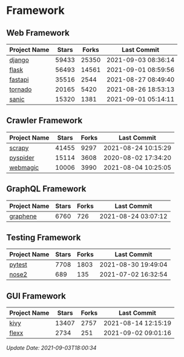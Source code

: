 # Framework

## Web Framework
| Project Name | Stars | Forks | Last Commit |
| ------------ | ----- | ----- | ----------- |
| [django](https://github.com/django/django) | 59433 | 25350 | 2021-09-03 08:36:14 |
| [flask](https://github.com/pallets/flask) | 56493 | 14561 | 2021-09-01 08:59:56 |
| [fastapi](https://github.com/tiangolo/fastapi) | 35516 | 2544 | 2021-08-27 08:49:40 |
| [tornado](https://github.com/tornadoweb/tornado) | 20165 | 5420 | 2021-08-26 18:53:13 |
| [sanic](https://github.com/sanic-org/sanic) | 15320 | 1381 | 2021-09-01 05:14:11 |

## Crawler Framework
| Project Name | Stars | Forks | Last Commit |
| ------------ | ----- | ----- | ----------- |
| [scrapy](https://github.com/scrapy/scrapy) | 41455 | 9297 | 2021-08-24 10:15:29 |
| [pyspider](https://github.com/binux/pyspider) | 15114 | 3608 | 2020-08-02 17:34:20 |
| [webmagic](https://github.com/code4craft/webmagic) | 10006 | 3990 | 2021-08-04 10:25:05 |

## GraphQL Framework
| Project Name | Stars | Forks | Last Commit |
| ------------ | ----- | ----- | ----------- |
| [graphene](https://github.com/graphql-python/graphene) | 6760 | 726 | 2021-08-24 03:07:12 |

## Testing Framework
| Project Name | Stars | Forks | Last Commit |
| ------------ | ----- | ----- | ----------- |
| [pytest](https://github.com/pytest-dev/pytest) | 7708 | 1803 | 2021-08-30 19:49:04 |
| [nose2](https://github.com/nose-devs/nose2) | 689 | 135 | 2021-07-02 16:32:54 |

## GUI Framework
| Project Name | Stars | Forks | Last Commit |
| ------------ | ----- | ----- | ----------- |
| [kivy](https://github.com/kivy/kivy) | 13407 | 2757 | 2021-08-14 12:15:19 |
| [flexx](https://github.com/flexxui/flexx) | 2734 | 251 | 2021-09-02 09:01:16 |

*Update Date: 2021-09-03T18:00:34*